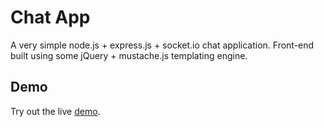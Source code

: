 # Chat App
A very simple node.js + express.js + socket.io chat application.
Front-end built using some jQuery + mustache.js templating engine.

## Demo
Try out the live [demo](https://limitless-lowlands-86724.herokuapp.com/).